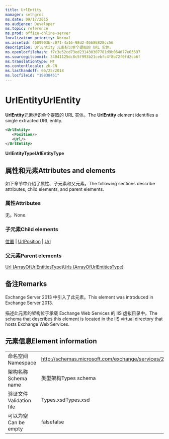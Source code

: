```yaml
---
title: UrlEntity
manager: sethgros
ms.date: 09/17/2015
ms.audience: Developer
ms.topic: reference
ms.prod: office-online-server
localization_priority: Normal
ms.assetid: 4609903b-c071-4a16-98d2-05686828cc56
description: UrlEntity 元素标识单个提取的 URL 实体。
ms.openlocfilehash: f7c3e52cd73ed231430307781d9b064077e03597
ms.sourcegitcommit: 34041125dc8c5f993b21cebfc4f8b72f0fd2cb6f
ms.translationtype: MT
ms.contentlocale: zh-CN
ms.lasthandoff: 06/25/2018
ms.locfileid: "19838451"
---
```

# <a name="urlentity"></a><span data-ttu-id="88caf-103">UrlEntity</span><span class="sxs-lookup"><span data-stu-id="88caf-103">UrlEntity</span></span>

<span data-ttu-id="88caf-104">**UrlEntity**元素标识单个提取的 URL 实体。</span><span class="sxs-lookup"><span data-stu-id="88caf-104">The **UrlEntity** element identifies a single extracted URL entity.</span></span> 
  
```XML
<UrlEntity>
   <Position/>
   <Url/>
</UrlEntity>
```

 <span data-ttu-id="88caf-105">**UrlEntityType**</span><span class="sxs-lookup"><span data-stu-id="88caf-105">**UrlEntityType**</span></span>
## <a name="attributes-and-elements"></a><span data-ttu-id="88caf-106">属性和元素</span><span class="sxs-lookup"><span data-stu-id="88caf-106">Attributes and elements</span></span>

<span data-ttu-id="88caf-107">如下章节中介绍了属性、子元素和父元素。</span><span class="sxs-lookup"><span data-stu-id="88caf-107">The following sections describe attributes, child elements, and parent elements.</span></span>
  
### <a name="attributes"></a><span data-ttu-id="88caf-108">属性</span><span class="sxs-lookup"><span data-stu-id="88caf-108">Attributes</span></span>

<span data-ttu-id="88caf-109">无。</span><span class="sxs-lookup"><span data-stu-id="88caf-109">None.</span></span>
  
### <a name="child-elements"></a><span data-ttu-id="88caf-110">子元素</span><span class="sxs-lookup"><span data-stu-id="88caf-110">Child elements</span></span>

<span data-ttu-id="88caf-111">[位置](position.md) | [Url](url-ex15websvcsotherref.md)</span><span class="sxs-lookup"><span data-stu-id="88caf-111">[Position](position.md) | [Url ](url-ex15websvcsotherref.md)</span></span>
  
### <a name="parent-elements"></a><span data-ttu-id="88caf-112">父元素</span><span class="sxs-lookup"><span data-stu-id="88caf-112">Parent elements</span></span>

[<span data-ttu-id="88caf-113">Url (ArrayOfUrlEntitiesType)</span><span class="sxs-lookup"><span data-stu-id="88caf-113">Urls (ArrayOfUrlEntitiesType)</span></span>](urls-arrayofurlentitiestype.md)
  
## <a name="remarks"></a><span data-ttu-id="88caf-114">备注</span><span class="sxs-lookup"><span data-stu-id="88caf-114">Remarks</span></span>

<span data-ttu-id="88caf-115">Exchange Server 2013 中引入了此元素。</span><span class="sxs-lookup"><span data-stu-id="88caf-115">This element was introduced in Exchange Server 2013.</span></span>
  
<span data-ttu-id="88caf-116">描述此元素的架构位于承载 Exchange Web Services 的 IIS 虚拟目录中。</span><span class="sxs-lookup"><span data-stu-id="88caf-116">The schema that describes this element is located in the IIS virtual directory that hosts Exchange Web Services.</span></span>
  
## <a name="element-information"></a><span data-ttu-id="88caf-117">元素信息</span><span class="sxs-lookup"><span data-stu-id="88caf-117">Element information</span></span>

|||
|:-----|:-----|
|<span data-ttu-id="88caf-118">命名空间</span><span class="sxs-lookup"><span data-stu-id="88caf-118">Namespace</span></span>  <br/> |http://schemas.microsoft.com/exchange/services/2006/types  <br/> |
|<span data-ttu-id="88caf-119">架构名称</span><span class="sxs-lookup"><span data-stu-id="88caf-119">Schema name</span></span>  <br/> |<span data-ttu-id="88caf-120">类型架构</span><span class="sxs-lookup"><span data-stu-id="88caf-120">Types schema</span></span>  <br/> |
|<span data-ttu-id="88caf-121">验证文件</span><span class="sxs-lookup"><span data-stu-id="88caf-121">Validation file</span></span>  <br/> |<span data-ttu-id="88caf-122">Types.xsd</span><span class="sxs-lookup"><span data-stu-id="88caf-122">Types.xsd</span></span>  <br/> |
|<span data-ttu-id="88caf-123">可以为空</span><span class="sxs-lookup"><span data-stu-id="88caf-123">Can be empty</span></span>  <br/> |<span data-ttu-id="88caf-124">false</span><span class="sxs-lookup"><span data-stu-id="88caf-124">false</span></span>  <br/> |
   

